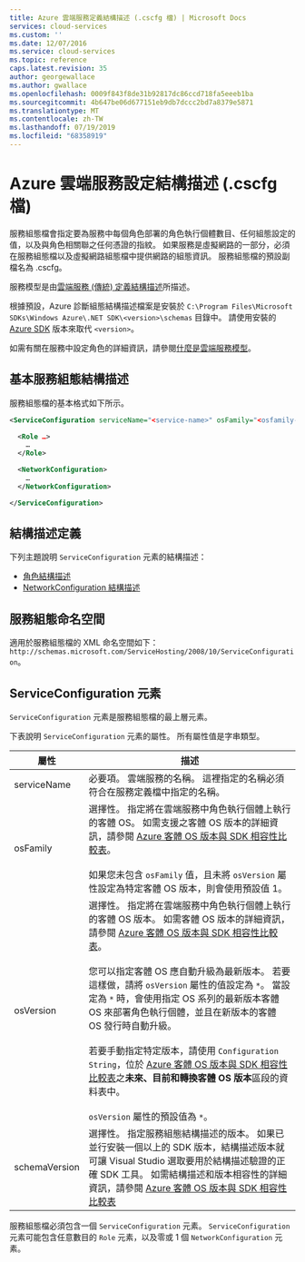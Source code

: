 ```yaml
---
title: Azure 雲端服務定義結構描述 (.cscfg 檔) | Microsoft Docs
services: cloud-services
ms.custom: ''
ms.date: 12/07/2016
ms.service: cloud-services
ms.topic: reference
caps.latest.revision: 35
author: georgewallace
ms.author: gwallace
ms.openlocfilehash: 0009f843f8de31b92817dc86ccd718fa5eeeb1ba
ms.sourcegitcommit: 4b647be06d677151eb9db7dccc2bd7a8379e5871
ms.translationtype: MT
ms.contentlocale: zh-TW
ms.lasthandoff: 07/19/2019
ms.locfileid: "68358919"
---
```

# <a name="azure-cloud-services-config-schema-cscfg-file"></a>Azure 雲端服務設定結構描述 (.cscfg 檔)
服務組態檔會指定要為服務中每個角色部署的角色執行個體數目、任何組態設定的值，以及與角色相關聯之任何憑證的指紋。 如果服務是虛擬網路的一部分，必須在服務組態檔以及虛擬網路組態檔中提供網路的組態資訊。 服務組態檔的預設副檔名為 .cscfg。

服務模型是由[雲端服務 (傳統) 定義結構描述](schema-csdef-file.md)所描述。

根據預設，Azure 診斷組態結構描述檔案是安裝於 `C:\Program Files\Microsoft SDKs\Windows Azure\.NET SDK\<version>\schemas` 目錄中。 請使用安裝的 [Azure SDK](https://azure.microsoft.com/downloads/) 版本來取代 `<version>`。

如需有關在服務中設定角色的詳細資訊，請參閱[什麼是雲端服務模型](cloud-services-model-and-package.md)。

## <a name="basic-service-configuration-schema"></a>基本服務組態結構描述
服務組態檔的基本格式如下所示。

```xml
<ServiceConfiguration serviceName="<service-name>" osFamily="<osfamily-number>" osVersion="<os-version>" schemaVersion="<schema-version>">

  <Role …>
    …
  </Role>

  <NetworkConfiguration>
    …
  </NetworkConfiguration>

</ServiceConfiguration>
```

## <a name="schema-definitions"></a>結構描述定義
下列主題說明 `ServiceConfiguration` 元素的結構描述：

- [角色結構描述](schema-cscfg-role.md)
- [NetworkConfiguration 結構描述](schema-cscfg-networkconfiguration.md)

## <a name="service-configuration-namespace"></a>服務組態命名空間
適用於服務組態檔的 XML 命名空間如下：`http://schemas.microsoft.com/ServiceHosting/2008/10/ServiceConfiguration`。

##  <a name="ServiceConfiguration"></a> ServiceConfiguration 元素
`ServiceConfiguration` 元素是服務組態檔的最上層元素。

下表說明 `ServiceConfiguration` 元素的屬性。 所有屬性值是字串類型。

| 屬性 | 描述 |
| --------- | ----------- |
|serviceName|必要項。 雲端服務的名稱。 這裡指定的名稱必須符合在服務定義檔中指定的名稱。|
|osFamily|選擇性。 指定將在雲端服務中角色執行個體上執行的客體 OS。 如需支援之客體 OS 版本的詳細資訊，請參閱 [Azure 客體 OS 版本與 SDK 相容性比較表](cloud-services-guestos-update-matrix.md)。<br /><br /> 如果您未包含 `osFamily` 值，且未將 `osVersion` 屬性設定為特定客體 OS 版本，則會使用預設值 1。|
|osVersion|選擇性。 指定將在雲端服務中角色執行個體上執行的客體 OS 版本。 如需客體 OS 版本的詳細資訊，請參閱 [Azure 客體 OS 版本與 SDK 相容性比較表](cloud-services-guestos-update-matrix.md)。<br /><br /> 您可以指定客體 OS 應自動升級為最新版本。 若要這樣做，請將 `osVersion` 屬性的值設定為 `*`。 當設定為 `*` 時，會使用指定 OS 系列的最新版本客體 OS 來部署角色執行個體，並且在新版本的客體 OS 發行時自動升級。<br /><br /> 若要手動指定特定版本，請使用 `Configuration String`，位於 [Azure 客體 OS 版本與 SDK 相容性比較表](cloud-services-guestos-update-matrix.md)之**未來、目前和轉換客體 OS 版本**區段的資料表中。<br /><br /> `osVersion` 屬性的預設值為 `*`。|
|schemaVersion|選擇性。 指定服務組態結構描述的版本。 如果已並行安裝一個以上的 SDK 版本，結構描述版本就可讓 Visual Studio 選取要用於結構描述驗證的正確 SDK 工具。 如需結構描述和版本相容性的詳細資訊，請參閱 [Azure 客體 OS 版本與 SDK 相容性比較表](cloud-services-guestos-update-matrix.md)|

服務組態檔必須包含一個 `ServiceConfiguration` 元素。 `ServiceConfiguration` 元素可能包含任意數目的 `Role` 元素，以及零或 1 個 `NetworkConfiguration` 元素。